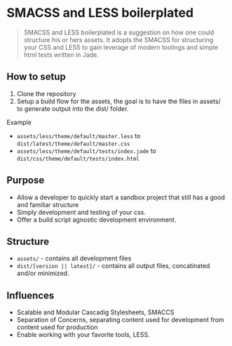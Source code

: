 # SMACSS and LESS boilerplated #

> SMACSS and LESS boilerplated is a suggestion on how one could structure his or hers assets. It adopts the SMACSS for structuring your CSS and LESS to gain leverage of modern toolings and simple html tests written in Jade.

## How to setup ##

1. Clone the repository
2. Setup a build flow for the assets, the goal is to have the files in assets/ to generate output into the dist/ folder.

Example

- ``assets/less/theme/default/master.less`` to ``dist/latest/theme/default/master.css``
- ``assets/less/theme/default/tests/index.jade`` to ``dist/css/theme/default/tests/index.html``


## Purpose ##

- Allow a developer to quickly start a sandbox project that still has a good and familiar structure
- Simply development and testing of your css.
- Offer a build script agnostic development environment.


## Structure ##

- ``assets/`` - contains all development files
- ``dist/[version || latest]/`` - contains all output files, concatinated and/or minimized.

## Influences ##

- Scalable and Modular Cascadig Stylesheets, SMACCS
- Separation of Concerns, separating content used for development from content used for production
- Enable working with your favorite tools, LESS.